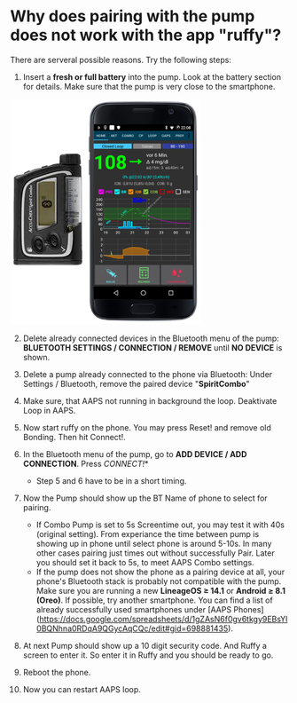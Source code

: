 # Why does pairing with the pump does not work with the app "ruffy"?
There are serveral possible reasons. Try the following steps:
1.  Insert a **fresh or full battery** into the pump. Look at the battery section for details. Make sure that the pump is very close to the smartphone.

![Combo should be next to phone](https://raw.githubusercontent.com/T-o-b-i-a-s/ComboLooping/master/resources/Combo_next_to_Phone.png)

2.  Delete already connected devices in the Bluetooth menu of the pump: **BLUETOOTH SETTINGS / CONNECTION / REMOVE** until 
    **NO DEVICE** is shown.
3.  Delete a pump already connected to the phone via Bluetooth: Under Settings / Bluetooth, remove the paired device 
    "**SpiritCombo**"
4.  Make sure, that AAPS not running in background the loop. Deaktivate Loop in AAPS.
5.  Now start ruffy on the phone. You may press Reset! and remove old Bonding. Then hit Connect!.
6.  In the Bluetooth menu of the pump, go to **ADD DEVICE / ADD CONNECTION**. Press *CONNECT!** 
    * Step 5 and 6 have to be in a short timing.
7.  Now the Pump should show up the BT Name of phone to select for pairing.
    * If Combo Pump is set to 5s Screentime out, you may test it with 40s (original setting). From experiance the time 
      between pump is showing up in phone until select phone is around 5-10s. In many other cases pairing just times out 
      without successfully Pair. Later you should set it back to 5s, to meet AAPS Combo settings.
    * If the pump does not show the phone as a pairing device at all, your phone's Bluetooth stack is probably not 
      compatible with the pump. Make sure you are running a new **LineageOS ≥ 14.1** or **Android ≥ 8.1 (Oreo)**. If 
      possible, try another smartphone. You can find a list of already successfully used smartphones under [AAPS Phones] 
      (https://docs.google.com/spreadsheets/d/1gZAsN6f0gv6tkgy9EBsYl0BQNhna0RDqA9QGycAqCQc/edit#gid=698881435). 

8.  At next Pump should show up a 10 digit security code. And Ruffy a screen to enter it. So enter it in Ruffy and you 
    should be ready to go.
9.  Reboot the phone.
10. Now you can restart AAPS loop.
